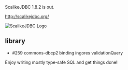 ScalikeJDBC 1.8.2 is out. 

http://scalikejdbc.org/

![ScalikeJDBC Logo](http://scalikejdbc.org/images/logo.png)

## library

- #259 commons-dbcp2 binding ingores validationQuery

Enjoy writing mostly type-safe SQL and get things done!


